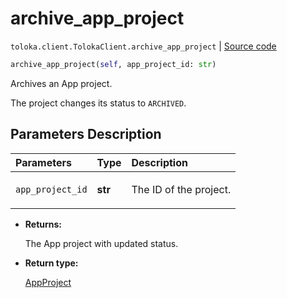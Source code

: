 # archive_app_project
`toloka.client.TolokaClient.archive_app_project` | [Source code](https://github.com/Toloka/toloka-kit/blob/v1.0.2/src/client/__init__.py#L3495)

```python
archive_app_project(self, app_project_id: str)
```

Archives an App project.


The project changes its status to `ARCHIVED`.

## Parameters Description

| Parameters | Type | Description |
| :----------| :----| :-----------|
`app_project_id`|**str**|<p>The ID of the project.</p>

* **Returns:**

  The App project with updated status.

* **Return type:**

  [AppProject](toloka.client.app.AppProject.md)

